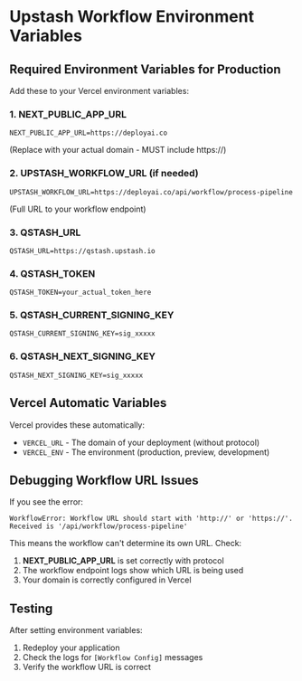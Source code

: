 # Upstash Workflow Environment Variables

## Required Environment Variables for Production

Add these to your Vercel environment variables:

### 1. NEXT_PUBLIC_APP_URL
```
NEXT_PUBLIC_APP_URL=https://deployai.co
```
(Replace with your actual domain - MUST include https://)

### 2. UPSTASH_WORKFLOW_URL (if needed)
```
UPSTASH_WORKFLOW_URL=https://deployai.co/api/workflow/process-pipeline
```
(Full URL to your workflow endpoint)

### 3. QSTASH_URL
```
QSTASH_URL=https://qstash.upstash.io
```

### 4. QSTASH_TOKEN
```
QSTASH_TOKEN=your_actual_token_here
```

### 5. QSTASH_CURRENT_SIGNING_KEY
```
QSTASH_CURRENT_SIGNING_KEY=sig_xxxxx
```

### 6. QSTASH_NEXT_SIGNING_KEY
```
QSTASH_NEXT_SIGNING_KEY=sig_xxxxx
```

## Vercel Automatic Variables

Vercel provides these automatically:
- `VERCEL_URL` - The domain of your deployment (without protocol)
- `VERCEL_ENV` - The environment (production, preview, development)

## Debugging Workflow URL Issues

If you see the error:
```
WorkflowError: Workflow URL should start with 'http://' or 'https://'. Received is '/api/workflow/process-pipeline'
```

This means the workflow can't determine its own URL. Check:

1. **NEXT_PUBLIC_APP_URL** is set correctly with protocol
2. The workflow endpoint logs show which URL is being used
3. Your domain is correctly configured in Vercel

## Testing

After setting environment variables:
1. Redeploy your application
2. Check the logs for `[Workflow Config]` messages
3. Verify the workflow URL is correct